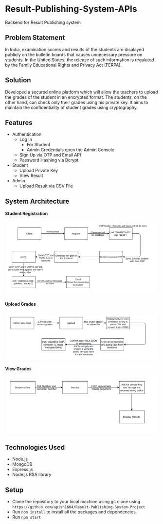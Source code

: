 # Result-Publishing-System-APIs
Backend for Result Publishing system

## Problem Statement
In India, examination scores and results of the students are displayed publicly on the bulletin boards that causes unnecessary pressure on students. In the United States, the release of such information is regulated by the Family Educational Rights and Privacy Act (FERPA).
  
## Solution
Developed a secured online platform which will allow the teachers to upload the grades of the student in an encrypted format. The students, on the other hand, can check only their grades using his private key. It aims to maintain the confidentiality of student grades using cryptography.

## Features
* Authentication
  - Log In 
    - For Student
    - Admin Credentials open the Admin Console
  - Sign Up via OTP and Email API
  - Password Hashing via Bcrypt
* Student
  - Upload Private Key
  - View Result
* Admin
  - Upload Result via CSV File
## System Architecture
#### Student Registration
<img src="/images/Student%20Registration.png" alt="Student Registration" width="700"/>

#### Upload Grades
<img src="/images/Uploading%20Grades.png" alt="Uploading Grades" width="700"/>

#### View Grades
<img src="/images/Viewing%20Grades.png" alt="View Grades" width="700"/>
    
## Technologies Used
* Node.js
* MongoDB
* Express.js
* Node.js RSA library

## Setup
* Clone the repository to your local machine using git clone using ``` https://github.com/apish1604/Result-Publishing-System-Project ``` 
* Run ``` npm install ``` to install all the packages and dependencies.
* Run ``` npm start ``` 

